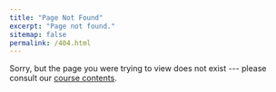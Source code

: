 ```yaml
---
title: "Page Not Found"
excerpt: "Page not found."
sitemap: false
permalink: /404.html
---
```


Sorry, but the page you were trying to view does not exist --- please consult our [course contents](contents).
